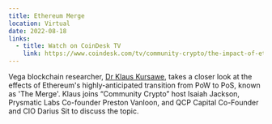 ```yaml
---
title: Ethereum Merge
location: Virtual
date: 2022-08-18
links:
  - title: Watch on CoinDesk TV
    link: https://www.coindesk.com/tv/community-crypto/the-impact-of-ethereums-long-awaited-merge-20220818/
---
```

Vega blockchain researcher, <a href="https://twitter.com/chezklaus" target="_blank">Dr Klaus Kursawe</a>, takes a closer look at the effects of Ethereum's  highly-anticipated transition from PoW to PoS, known as 'The Merge'. Klaus joins “Community Crypto” host Isaiah Jackson, Prysmatic Labs Co-founder Preston Vanloon, and QCP Capital Co-Founder and CIO Darius Sit to discuss the topic. 
